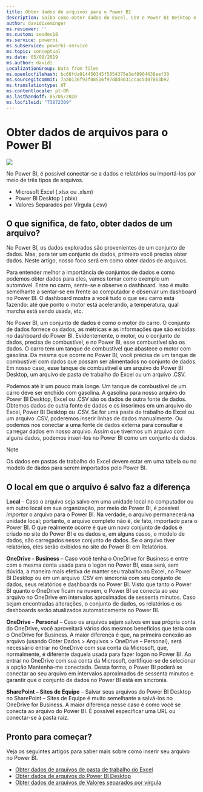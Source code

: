 ```yaml
---
title: Obter dados de arquivos para o Power BI
description: Saiba como obter dados do Excel, CSV e Power BI Desktop e inseri-los no Power BI
author: davidiseminger
ms.reviewer: ''
ms.custom: seodec18
ms.service: powerbi
ms.subservice: powerbi-service
ms.topic: conceptual
ms.date: 05/08/2019
ms.author: davidi
LocalizationGroup: Data from files
ms.openlocfilehash: bc68fda914450345f5854375e3ef0964438eef30
ms.sourcegitcommit: 7aa0136f93f88516f97ddd8031ccac5d07863b92
ms.translationtype: HT
ms.contentlocale: pt-BR
ms.lasthandoff: 05/05/2020
ms.locfileid: "73872309"
---
```

# <a name="get-data-from-files-for-power-bi"></a>Obter dados de arquivos para o Power BI
![](media/service-get-data-from-files/file_icons.png)

No Power BI, é possível conectar-se a dados e relatórios ou importá-los por meio de três tipos de arquivos.

* Microsoft Excel (.xlsx ou .xlsm)
* Power BI Desktop (.pbix)
* Valores Separados por Vírgula (.csv)

## <a name="what-does-get-data-from-a-file-really-mean"></a>O que significa, de fato, obter dados de um arquivo?
No Power BI, os dados explorados são provenientes de um conjunto de dados. Mas, para ter um conjunto de dados, primeiro você precisa obter dados. Neste artigo, nosso foco será em como obter dados de arquivos.

Para entender melhor a importância de conjuntos de dados e como podemos obter dados para eles, vamos tomar como exemplo um automóvel. Entre no carro, sente-se e observe o dashboard. Isso é muito semelhante a sentar-se em frente ao computador e observar um dashboard no Power BI. O dashboard mostra a você tudo o que seu carro está fazendo: até que ponto o motor está acelerando, a temperatura, qual marcha está sendo usada, etc.

No Power BI, um conjunto de dados é como o motor do carro. O conjunto de dados fornece os dados, as métricas e as informações que são exibidas no dashboard do Power BI. Evidentemente, o motor, ou o conjunto de dados, precisa de combustível, e no Power BI, esse combustível são os dados. O carro tem um tanque de combustível que abastece o motor com gasolina. Da mesma que ocorre no Power BI, você precisa de um tanque de combustível com dados que possam ser alimentados no conjunto de dados. Em nosso caso, esse tanque de combustível é um arquivo do Power BI Desktop, um arquivo de pasta de trabalho do Excel ou um arquivo .CSV.

Podemos até ir um pouco mais longe. Um tanque de combustível de um carro deve ser enchido com gasolina. A gasolina para nosso arquivo do Power BI Desktop, Excel ou .CSV são os dados de outra fonte de dados. Obtemos dados de outra fonte de dados e os inserimos em um arquivo do Excel, Power BI Desktop ou .CSV. Se for uma pasta de trabalho do Excel ou um arquivo .CSV, poderemos inserir linhas de dados manualmente. Ou podemos nos conectar a uma fonte de dados externa para consultar e carregar dados em nosso arquivo. Assim que tivermos um arquivo com alguns dados, podemos inseri-los no Power BI como um conjunto de dados.

> [!NOTE]
> Os dados em pastas de trabalho do Excel devem estar em uma tabela ou no modelo de dados para serem importados pelo Power BI.
> 
> 

## <a name="where-your-file-is-saved-makes-a-difference"></a>O local em que o arquivo é salvo faz a diferença
**Local** - Caso o arquivo seja salvo em uma unidade local no computador ou em outro local em sua organização, por meio do Power BI, é possível *importar* o arquivo para o Power BI. Na verdade, o arquivo permanecerá na unidade local; portanto, o arquivo completo não é, de fato, importado para o Power BI. O que realmente ocorre é que um novo conjunto de dados é criado no site do Power BI e os dados e, em alguns casos, o modelo de dados, são carregados nesse conjunto de dados. Se o arquivo tiver relatórios, eles serão exibidos no site do Power BI em Relatórios.

**OneDrive - Business** – Caso você tenha o OneDrive for Business e entre com a mesma conta usada para o logon no Power BI, essa será, sem dúvida, a maneira mais efetiva de manter seu trabalho no Excel, no Power BI Desktop ou em um arquivo .CSV em sincronia com seu conjunto de dados, seus relatórios e dashboards no Power BI. Visto que tanto o Power BI quanto o OneDrive ficam na nuvem, o Power BI se conecta ao seu arquivo no OneDrive em intervalos aproximados de sessenta minutos. Caso sejam encontradas alterações, o conjunto de dados, os relatórios e os dashboards serão atualizados automaticamente no Power BI.

**OneDrive - Personal** – Caso os arquivos sejam salvos em sua própria conta do OneDrive, você aproveitará vários dos mesmos benefícios que teria com o OneDrive for Business. A maior diferença é que, na primeira conexão ao arquivo (usando Obter Dados > Arquivos > OneDrive – Personal), será necessário entrar no OneDrive com sua conta da Microsoft, que, normalmente, é diferente daquela usada para fazer logon no Power BI. Ao entrar no OneDrive com sua conta da Microsoft, certifique-se de selecionar a opção Mantenha-me conectado. Dessa forma, o Power BI poderá se conectar ao seu arquivo em intervalos aproximados de sessenta minutos e garantir que o conjunto de dados no Power BI está em sincronia.

**SharePoint – Sites de Equipe** – Salvar seus arquivos do Power BI Desktop no SharePoint – Sites de Equipe é muito semelhante a salvá-los no OneDrive for Business. A maior diferença nesse caso é como você se conecta ao arquivo do Power BI. É possível especificar uma URL ou conectar-se à pasta raiz.

## <a name="ready-to-get-started"></a>Pronto para começar?
Veja os seguintes artigos para saber mais sobre como inserir seu arquivo no Power BI.

* [Obter dados de arquivos de pasta de trabalho do Excel](service-excel-workbook-files.md)
* [Obter dados de arquivos do Power BI Desktop](service-desktop-files.md)
* [Obter dados de arquivos de Valores separados por vírgula](service-comma-separated-value-files.md)

